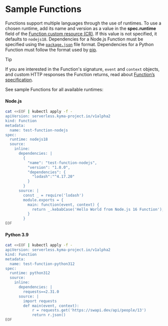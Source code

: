 # Sample Functions

Functions support multiple languages through the use of runtimes. To use a chosen runtime, add its name and version as a value in the **spec.runtime** field of the [Function custom resource (CR)](../resources/06-10-function-cr.md). If this value is not specified, it defaults to `nodejs18`. Dependencies for a Node.js Function must be specified using the [`package.json`](https://docs.npmjs.com/creating-a-package-json-file) file format. Dependencies for a Python Function must follow the format used by [pip](https://packaging.python.org/key_projects/#pip).

> [!TIP]
> If you are interested in the Function's signature, `event` and `context` objects, and custom HTTP responses the Function returns, read about [Function’s specification](07-70-function-specification.md).

See sample Functions for all available runtimes:

<!-- tabs:start -->

#### **Node.js**

```bash
cat <<EOF | kubectl apply -f -
apiVersion: serverless.kyma-project.io/v1alpha2
kind: Function
metadata:
  name: test-function-nodejs
spec:
  runtime: nodejs18
  source:
    inline:
      dependencies: |
        {
          "name": "test-function-nodejs",
          "version": "1.0.0",
          "dependencies": {
            "lodash":"^4.17.20"
          }
        }
      source: |
        const _ = require('lodash')
        module.exports = {
          main: function(event, context) {
            return _.kebabCase('Hello World from Node.js 16 Function');
          }
        }
EOF
```

#### **Python 3.9**

```bash
cat <<EOF | kubectl apply -f -
apiVersion: serverless.kyma-project.io/v1alpha2
kind: Function
metadata:
  name: test-function-python312
spec:
  runtime: python312
  source:
    inline:
      dependencies: |
        requests==2.31.0
      source: |
        import requests
        def main(event, context):
            r = requests.get('https://swapi.dev/api/people/13')
            return r.json()
EOF
```

<!-- tabs:end -->
